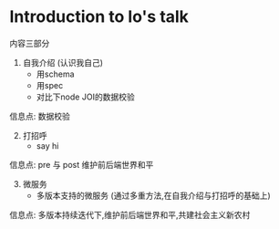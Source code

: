 # Introduction to lo's talk

内容三部分

1. 自我介绍 (认识我自己)
    - 用schema
    - 用spec
    - 对比下node JOI的数据校验
    
 信息点:  数据校验

2. 打招呼
    - say hi
    
 信息点: pre 与 post 维护前后端世界和平

3. 微服务
    - 多版本支持的微服务  (通过多重方法,在自我介绍与打招呼的基础上)
    
 信息点: 多版本持续迭代下,维护前后端世界和平,共建社会主义新农村

